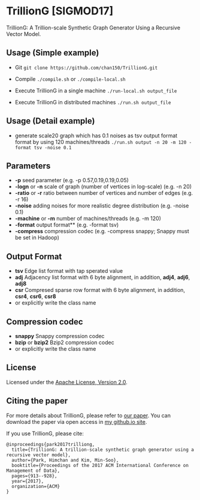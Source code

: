 # TrillionG [SIGMOD17]
TrillionG: A Trillion-scale Synthetic Graph Generator Using a Recursive Vector Model.

## Usage (Simple example)
 - Git
``
git clone https://github.com/chan150/TrillionG.git
`` 

 - Compile 
``
./compile.sh
``
or 
``
./compile-local.sh
``

 - Execute TrillionG in a single machine
``
./run-local.sh output_file
``

 - Execute TrillionG in distributed machines
``
./run.sh output_file
``

## Usage (Detail example)
 - generate scale20 graph which has 0.1 noises as tsv output format format by using 120 machines/threads 
``
./run.sh output -n 20 -m 120 -format tsv -noise 0.1
``


## Parameters
 - **-p** seed parameter (e.g. -p 0.57,0.19,0.19,0.05)
 - **-logn** or **-n** scale of graph (number of vertices in log-scale) (e.g. -n 20)
 - **-ratio** or **-r** ratio between number of vertices and number of edges (e.g. -r 16)
 - **-noise** adding noises for more realistic degree distribution (e.g. -noise 0.1) 
 - **-machine** or **-m** number of machines/threads (e.g. -m 120)
 - **-format** output format** (e.g. -format tsv)
 - **-compress** compression codec (e.g. -compress snappy; Snappy must be set in Hadoop)

## Output Format
 - **tsv** Edge list format with tap sperated value 
 - **adj** Adjacency list format with 6 byte alignment, in addition, **adj4**, **adj6**, **adj8**
 - **csr** Compresed sparse row format with 6 byte alignment, in addition, **csr4**, **csr6**, **csr8**
 - or explicitly write the class name

## Compression codec
 - **snappy** Snappy compression codec
 - **bzip** or **bzip2** Bzip2 compression codec
 - or explicitly write the class name
 
## License
Licensed under the [Apache License, Version 2.0](http://www.apache.org/licenses/LICENSE-2.0).

## Citing the paper
For more details about TrillionG, please refer to [our paper](https://dl.acm.org/authorize?N667286).
You can download the paper via open access in [my github.io site](https://chan150.github.io/TrillionG/).

If you use TrillionG, please cite:
```
@inproceedings{park2017trilliong,
  title={TrillionG: A trillion-scale synthetic graph generator using a recursive vector model},
  author={Park, Himchan and Kim, Min-Soo},
  booktitle={Proceedings of the 2017 ACM International Conference on Management of Data},
  pages={913--928},
  year={2017},
  organization={ACM}
}
```
